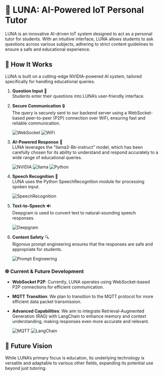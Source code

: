 # 🌙 LUNA: AI-Powered IoT Personal Tutor

LUNA is an innovative AI-driven IoT system designed to act as a personal tutor for students. With an intuitive interface, LUNA allows students to ask questions across various subjects, adhering to strict content guidelines to ensure a safe and educational experience.

## 🚀 How It Works

LUNA is built on a cutting-edge NVIDIA-powered AI system, tailored specifically for handling educational queries.

1. **Question Input** 📝  
   Students enter their questions into LUNA’s user-friendly interface.

2. **Secure Communication** 🔒  
   The query is securely sent to our backend server using a WebSocket-based peer-to-peer (P2P) connection over WiFi, ensuring fast and reliable communication.

   ![WebSocket](https://img.shields.io/badge/WebSocket-000000?style=flat-square&logo=websocket) 
   ![WiFi](https://img.shields.io/badge/WiFi-000000?style=flat-square&logo=wifi)

3. **AI-Powered Response** 🤖  
   LUNA leverages the "llama3-8b-instruct" model, which has been carefully chosen for its ability to understand and respond accurately to a wide range of educational queries.

   ![NVIDIA](https://img.shields.io/badge/NVIDIA-AI-76B900?style=flat-square&logo=nvidia) 
   ![llama](https://img.shields.io/badge/llama3--8b-instruct-000000?style=flat-square&logo=data:image/svg+xml;base64,...) 
   ![Python](https://img.shields.io/badge/Python-3776AB?style=flat-square&logo=python)

4. **Speech Recognition** 🎤  
   LUNA uses the Python SpeechRecognition module for processing spoken input.

   ![SpeechRecognition](https://img.shields.io/badge/SpeechRecognition-Python-3776AB?style=flat-square&logo=python)

5. **Text-to-Speech** 🔊  
   Deepgram is used to convert text to natural-sounding speech responses.

   ![Deepgram](https://img.shields.io/badge/Deepgram-Text_to_Speech-000000?style=flat-square&logo=deepgram)

6. **Content Safety** 🔍  
   Rigorous prompt engineering ensures that the responses are safe and appropriate for students.

   ![Prompt Engineering](https://img.shields.io/badge/Prompt_Engineering-FFD700?style=flat-square&logo=ai)

### 🌐 Current & Future Development

- **WebSocket P2P**: Currently, LUNA operates using WebSocket-based P2P connections for efficient communication.
- **MQTT Transition**: We plan to transition to the MQTT protocol for more efficient data packet transmission.
- **Advanced Capabilities**: We aim to integrate Retrieval-Augmented Generation (RAG) with LangChain to enhance memory and context understanding, making responses even more accurate and relevant.

   ![MQTT](https://img.shields.io/badge/MQTT-0082C9?style=flat-square&logo=mqtt) 
   ![LangChain](https://img.shields.io/badge/LangChain-RAG-FF0000?style=flat-square&logo=ai)

## 🌟 Future Vision

While LUNA’s primary focus is education, its underlying technology is versatile and adaptable to various other fields, expanding its potential use beyond just tutoring.
